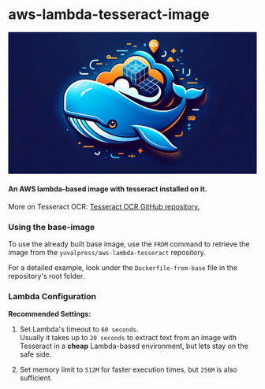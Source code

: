 # aws-lambda-tesseract-image
<img src="images/GitHub-logo.png"></img></br>

#### An AWS lambda-based image with tesseract installed on it. </br> 
More on Tesseract OCR: <a href=https://github.com/tesseract-ocr/tesseract>Tesseract OCR GitHub repository.</a>

### Using the base-image

To use the already built base image, use the `FROM` command to retrieve the image from the `yuvalpress/aws-lambda-tesseract`  repository.

For a detailed example, look under the `Dockerfile-from-base` file in the repository's root folder.

### Lambda Configuration
**Recommended Settings:**
1. Set Lambda's timeout to `60 seconds`. </br>
Usually it takes up to `20 seconds` to extract text from an image with Tesseract in a **cheap** Lambda-based environment, but lets stay on the safe side.

2. Set memory limit to `512M` for faster execution times, but `256M` is also sufficient.
